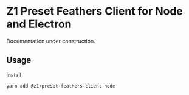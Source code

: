 # Z1 Preset Feathers Client for Node and Electron

Documentation under construction.

## Usage

Install

```
yarn add @z1/preset-feathers-client-node
```
